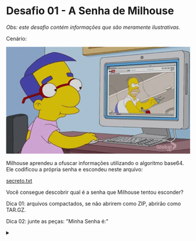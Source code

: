 # Desafio 01 - A Senha de Milhouse

*Obs: este desafio contém informações que são meramente ilustrativas.*

Cenário:

![](milhouse.gif)

Milhouse aprendeu a ofuscar informações utilizando o algoritmo base64. Ele codificou a própria senha e escondeu neste arquivo:

[secreto.txt](secreto.txt)

Você consegue descobrir qual é a senha que Milhouse tentou esconder?

Dica 01: arquivos compactados, se não abrirem como ZIP, abrirão como TAR.GZ.

Dica 02: junte as peças: "Minha Senha é:"

<details><summary></summary>

Resposta:

L0v3UL1s4
</summary>

